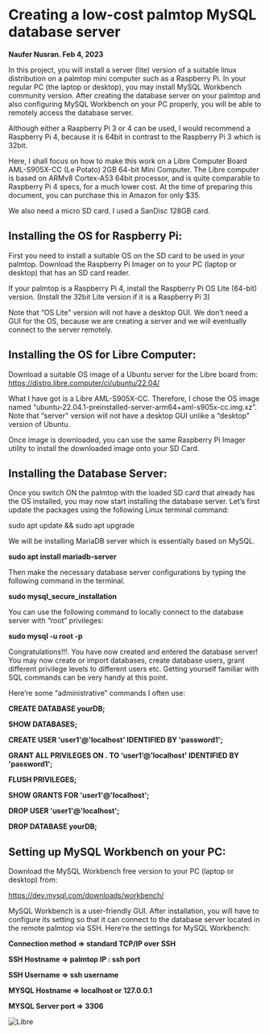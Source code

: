 Creating a low-cost palmtop MySQL database server
================================================

**Naufer Nusran.  Feb 4, 2023**

In this project, you will install a server (lite) version of a suitable linux distribution on a palmtop mini computer such as a Raspberry Pi. In your regular PC (the laptop or desktop), you may install MySQL Workbench community version. After creating the database server on your palmtop and also configuring MySQL Workbench on your PC properly, you will be able to remotely access the database server.

Although either a Raspberry Pi 3 or 4 can be used, I would recommend a Raspberry Pi 4, because it is 64bit in contrast to the Raspberry Pi 3 which is 32bit. 

Here, I shall focus on how to make this work on a Libre Computer Board AML-S905X-CC (Le Potato) 2GB 64-bit Mini Computer. The Libre computer is based on ARMv8 Cortex-A53 64bit processor, and is quite comparable to Raspberry Pi 4 specs, for a much lower cost. At the time of preparing this document, you can purchase this in Amazon for only $35.

We also need a micro SD card. I used a SanDisc 128GB card.

Installing the OS for Raspberry Pi:
----------------------------------

First you need to install a suitable OS on the SD card to be used in your palmtop. Download the Raspberry Pi Imager on to your PC (laptop or desktop) that has an SD card reader. 

If your palmtop is a Raspberry Pi 4, install the Raspberry Pi OS Lite (64-bit) version. (Install the 32bit Lite version if it is a Raspberry Pi 3)

Note that “OS Lite” version will not have a desktop GUI. We don’t need a GUI for the OS, because we are creating a server and we will eventually connect to the server remotely.

Installing the OS for Libre Computer:
------------------------------------

Download a suitable OS image of a Ubuntu server for the Libre board from:
https://distro.libre.computer/ci/ubuntu/22.04/

What I have got is a Libre AML-S905X-CC. Therefore, I chose the OS image named “ubuntu-22.04.1-preinstalled-server-arm64+aml-s905x-cc.img.xz”. Note that “server" version will not have a desktop GUI unlike a “desktop” version of Ubuntu.

Once image is downloaded, you can use the same Raspberry Pi Imager utility to install the downloaded image onto your SD Card. 

Installing the Database Server:
------------------------------

Once you switch ON the palmtop with the loaded SD card that already has the OS installed, you may now start installing the database server. Let’s first update the packages using the following Linux terminal command:

sudo apt update && sudo apt upgrade

We will be installing MariaDB server which is essentially based on MySQL.

**sudo apt install mariadb-server**

Then make the necessary database server configurations by typing the following command in the terminal.

**sudo mysql_secure_installation**

You can use the following command to locally connect to the database server with “root” privileges:

**sudo mysql -u root -p**

Congratulations!!!. You have now created and entered the database server!
You may now create or import databases, create database users, grant different privilege levels to different users etc. Getting yourself familiar with SQL commands can be very handy at this point.

Here’re some “administrative” commands I often use:

**CREATE DATABASE yourDB;**

**SHOW DATABASES;**

**CREATE USER 'user1'@'localhost' IDENTIFIED BY 'password1';**

**GRANT ALL PRIVILEGES ON *.* TO ‘user1’@'localhost' IDENTIFIED BY 'password1';**

**FLUSH PRIVILEGES;**

**SHOW GRANTS FOR 'user1'@'localhost';**

**DROP USER 'user1'@'localhost';**

**DROP DATABASE yourDB;**


Setting up MySQL Workbench on your PC:
-------------------------------------

Download the MySQL Workbench free version to your PC (laptop or desktop) from:

https://dev.mysql.com/downloads/workbench/

MySQL Workbench is a user-friendly GUI. After installation, you will have to configure its setting so that it can connect to the database server located in the remote palmtop via SSH. Here’re the settings for MySQL Workbench:

**Connection method => standard TCP/IP over SSH**

**SSH Hostname => palmtop IP : ssh port**

**SSH Username => ssh username**

**MYSQL Hostname => localhost or 127.0.0.1**

**MYSQL Server port => 3306**




![Libre](https://user-images.githubusercontent.com/48889316/217903637-d68181e2-f43d-4b94-80e7-89cf4ec31b79.png)

